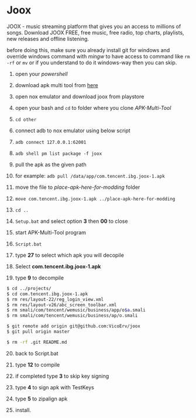 # Joox
JOOX - music streaming platform that gives you an access to millions of songs. Download JOOX FREE, free music, free radio, top charts, playlists, new releases and offline listening.

before doing this, make sure you already install git for windows and override windows command with *mingw* to have access to command like `rm -rf` or `mv` or if you understand to do it windows-way then you can skip.

1. open your *powershell*

2. download apk multi tool from [here](https://github.com/APK-Multi-Tool/APK-Multi-Tool)

3. open nox emulator and download joox from playstore

4. open your bash and `cd` to folder where you clone *APK-Multi-Tool*

5. `cd other`

6. connect adb to nox emulator using below script

7. `adb connect 127.0.0.1:62001`

8. `adb shell pm list package -f joox`

9. pull the apk as the given path

10. for example: `adb pull /data/app/com.tencent.ibg.joox-1.apk`

11. move the file to *place-apk-here-for-modding* folder

12. `move com.tencent.ibg.joox-1.apk ../place-apk-here-for-modding`

13. `cd ..`

14. `Setup.bat` and select option **3** then **00** to close

15. start APK-Multi-Tool program

16. `Script.bat`

17. type **27** to select which apk you will decopile

18. Select **com.tencent.ibg.joox-1.apk**

19. type **9** to decompile

```bash
$ cd ../projects/
$ cd com.tencent.ibg.joox-1.apk
$ rm res/layout-22/reg_login_view.xml
$ rm res/layout-v26/abc_screen_toolbar.xml
$ rm smali/com/tencent/wemusic/business/app/o$a.smali
$ rm smali/com/tencent/wemusic/business/ap/o.smali

$ git remote add origin git@github.com:VicoErv/joox
$ git pull origin master

$ rm -rf .git README.md
```

 20. back to Script.bat

 21. type **12** to compile

 22. if completed type **3** to skip key signing

 23. type **4** to sign apk with TestKeys

 24. type **5** to zipalign apk

 25. install.